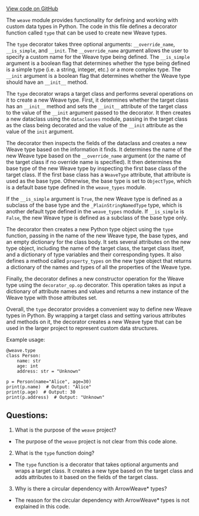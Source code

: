 [View code on GitHub](https://github.com/wandb/weave/weave/decorator_type.py)

The `weave` module provides functionality for defining and working with custom data types in Python. The code in this file defines a decorator function called `type` that can be used to create new Weave types. 

The `type` decorator takes three optional arguments: `__override_name`, `__is_simple`, and `__init`. The `__override_name` argument allows the user to specify a custom name for the Weave type being defined. The `__is_simple` argument is a boolean flag that determines whether the type being defined is a simple type (i.e. a string, integer, etc.) or a more complex type. The `__init` argument is a boolean flag that determines whether the Weave type should have an `__init__` method. 

The `type` decorator wraps a target class and performs several operations on it to create a new Weave type. First, it determines whether the target class has an `__init__` method and sets the `__init__` attribute of the target class to the value of the `__init` argument passed to the decorator. It then creates a new dataclass using the `dataclasses` module, passing in the target class as the class being decorated and the value of the `__init` attribute as the value of the `init` argument. 

The decorator then inspects the fields of the dataclass and creates a new Weave type based on the information it finds. It determines the name of the new Weave type based on the `__override_name` argument (or the name of the target class if no override name is specified). It then determines the base type of the new Weave type by inspecting the first base class of the target class. If the first base class has a `WeaveType` attribute, that attribute is used as the base type. Otherwise, the base type is set to `ObjectType`, which is a default base type defined in the `weave_types` module. 

If the `__is_simple` argument is `True`, the new Weave type is defined as a subclass of the base type and the `_PlainStringNamedType` type, which is another default type defined in the `weave_types` module. If `__is_simple` is `False`, the new Weave type is defined as a subclass of the base type only. 

The decorator then creates a new Python type object using the `type` function, passing in the name of the new Weave type, the base types, and an empty dictionary for the class body. It sets several attributes on the new type object, including the name of the target class, the target class itself, and a dictionary of type variables and their corresponding types. It also defines a method called `property_types` on the new type object that returns a dictionary of the names and types of all the properties of the Weave type. 

Finally, the decorator defines a new constructor operation for the Weave type using the `decorator_op.op` decorator. This operation takes as input a dictionary of attribute names and values and returns a new instance of the Weave type with those attributes set. 

Overall, the `type` decorator provides a convenient way to define new Weave types in Python. By wrapping a target class and setting various attributes and methods on it, the decorator creates a new Weave type that can be used in the larger project to represent custom data structures. 

Example usage:

```
@weave.type
class Person:
    name: str
    age: int
    address: str = "Unknown"
    
p = Person(name="Alice", age=30)
print(p.name)  # Output: "Alice"
print(p.age)  # Output: 30
print(p.address)  # Output: "Unknown"
```
## Questions: 
 1. What is the purpose of the `weave` project?
- The purpose of the `weave` project is not clear from this code alone.

2. What is the `type` function doing?
- The `type` function is a decorator that takes optional arguments and wraps a target class. It creates a new type based on the target class and adds attributes to it based on the fields of the target class.

3. Why is there a circular dependency with ArrowWeave* types?
- The reason for the circular dependency with ArrowWeave* types is not explained in this code.